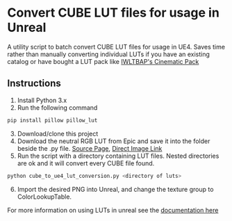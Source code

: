 # Convert CUBE LUT files for usage in Unreal
A utility script to batch convert CUBE LUT files for usage in UE4. Saves time rather than manually converting individual LUTs if you have an existing catalog or have bought a LUT pack like [IWLTBAP's Cinematic Pack](https://luts.iwltbap.com/)

## Instructions
1) Install Python 3.x
2) Run the following command
```bash
pip install pillow pillow_lut
```
3) Download/clone this project
4) Download the neutral RGB LUT from Epic and save it into the folder beside the .py file. [Source Page](https://docs.unrealengine.com/en-US/Engine/Rendering/PostProcessEffects/UsingLUTs/index.html), [Direct  Image Link](https://docs.unrealengine.com/Images/Engine/Rendering/PostProcessEffects/UsingLUTs/RGBTable16x1.png) 
5) Run the script with a directory containing LUT files. Nested directories are ok and it will convert every CUBE file found.
```bash
python cube_to_ue4_lut_conversion.py <directory of luts>
```

6) Import the desired PNG into Unreal, and change the texture group to ColorLookupTable.

For more information on using LUTs in unreal see the [documentation here](https://docs.unrealengine.com/en-US/Engine/Rendering/PostProcessEffects/UsingLUTs/index.html)
